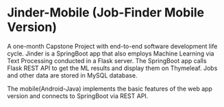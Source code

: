 # Jinder-Mobile (Job-Finder Mobile Version)

A one-month Capstone Project with end-to-end software development life cycle. Jinder is a SpringBoot app that also employs Machine Learning via Text Processing conducted in a Flask server. The SpringBoot app calls Flask REST API to get the ML results and display them on Thymeleaf. Jobs and other data are stored in MySQL database.

The mobile(Android-Java) implements the basic features of the web app version and connects to SpringBoot via REST API.
